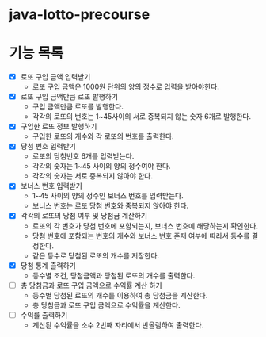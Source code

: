 # java-lotto-precourse
# **기능 목록**
-[x] 로또 구입 금액 입력받기
  - 로또 구입 금액은 1000원 단위의 양의 정수로 입력을 받아야한다.
-[x] 로또 구입 금액만큼 로또 발행하기
  - 구입 금액만큼 로또를 발행한다. 
  - 각각의 로또의 번호는 1~45사이의 서로 중복되지 않는 숫자 6개로 발행한다.
-[x] 구입한 로또 정보 발행하기
  - 구입한 로또의 개수와 각 로또의 번호를 출력한다.
-[x] 당첨 번호 입력받기
  - 로또의 당첨번호 6개를 입력받는다.
  - 각각의 숫자는 1~45 사이의 양의 정수여야 한다.
  - 각각의 숫자는 서로 중복되지 않아야 한다.
-[x] 보너스 번호 입력받기
  - 1~45 사이의 양의 정수인 보너스 번호를 입력받는다.
  - 보너스 번호는 로또 당첨 번호와 중복되지 않아야 한다.
-[x] 각각의 로또의 당첨 여부 및 당첨금 계산하기
  - 로또의 각 번호가 당첨 번호에 포함되는지, 보너스 번호에 해당하는지 확인한다.
  - 당첨 번호에 포함되는 번호의 개수와 보너스 번호 존재 여부에 따라서 등수를 결정한다.
  - 같은 등수로 당첨된 로또의 개수를 저장한다.
-[x] 당첨 통계 출력하기
  - 등수별 조건, 당첨금액과 당첨된 로또의 개수를 출력한다.
-[ ] 총 당첨금과 로또 구입 금액으로 수익률 계산 하기
  - 등수별 당첨된 로또의 개수를 이용하여 총 당첨금을 계산한다.
  - 총 당첨금과 로또 구입 금액으로 수익률을 계산한다.
-[ ] 수익률 출력하기
  - 계산된 수익률을 소수 2번째 자리에서 반올림하여 출력한다.